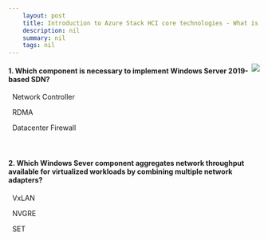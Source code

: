 ```yaml
---
    layout: post
    title: Introduction to Azure Stack HCI core technologies - What is Windows Server Software-Defined Networking?
    description: nil
    summary: nil
    tags: nil
---
```



 <a target="_blank" href="https://docs.microsoft.com/en-us/learn/modules/azure-stack-hci-technologies/5-software-defined-networking/"><i class="fas fa-external-link-alt"></i> </a>
 <img align="right" src="https://docs.microsoft.com/en-us/learn/achievements/azure-stack-hci-technologies.svg">
####  1. Which component is necessary to implement Windows Server 2019-based SDN?


<i class='fas fa-check-square' style='color: Dodgerblue;'></i> &nbsp;&nbsp;Network Controller

<i class='far fa-square'></i> &nbsp;&nbsp;RDMA

<i class='far fa-square'></i> &nbsp;&nbsp;Datacenter Firewall
<br />
<br />
<br />

####  2. Which Windows Sever component aggregates network throughput available for virtualized workloads by combining multiple network adapters?


<i class='far fa-square'></i> &nbsp;&nbsp;VxLAN

<i class='far fa-square'></i> &nbsp;&nbsp;NVGRE

<i class='fas fa-check-square' style='color: Dodgerblue;'></i> &nbsp;&nbsp;SET
<br />
<br />
<br />
